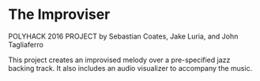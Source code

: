 # The Improviser

POLYHACK 2016 PROJECT by Sebastian Coates, Jake Luria, and John Tagliaferro

This project creates an improvised melody over a pre-specified jazz backing track. It also includes an audio visualizer to accompany the music. 

